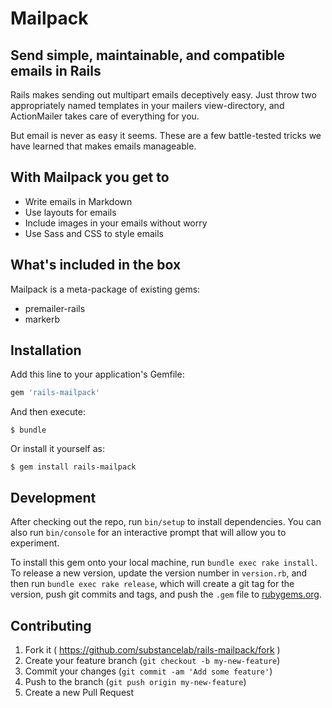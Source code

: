 # Mailpack
## Send simple, maintainable, and compatible emails in Rails

Rails makes sending out multipart emails deceptively easy. Just throw two appropriately named templates in your mailers view-directory, and ActionMailer takes care of everything for you.

But email is never as easy it seems. These are a few battle-tested tricks we have learned that makes emails manageable.

## With Mailpack you get to

* Write emails in Markdown
* Use layouts for emails
* Include images in your emails without worry
* Use Sass and CSS to style emails

## What's included in the box

Mailpack is a meta-package of existing gems:

* premailer-rails
* markerb

## Installation

Add this line to your application's Gemfile:

```ruby
gem 'rails-mailpack'
```

And then execute:

    $ bundle

Or install it yourself as:

    $ gem install rails-mailpack

## Development

After checking out the repo, run `bin/setup` to install dependencies. You can also run `bin/console` for an interactive prompt that will allow you to experiment.

To install this gem onto your local machine, run `bundle exec rake install`. To release a new version, update the version number in `version.rb`, and then run `bundle exec rake release`, which will create a git tag for the version, push git commits and tags, and push the `.gem` file to [rubygems.org](https://rubygems.org).

## Contributing

1. Fork it ( https://github.com/substancelab/rails-mailpack/fork )
2. Create your feature branch (`git checkout -b my-new-feature`)
3. Commit your changes (`git commit -am 'Add some feature'`)
4. Push to the branch (`git push origin my-new-feature`)
5. Create a new Pull Request
